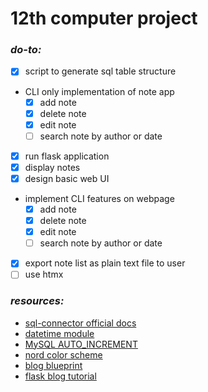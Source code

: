 # 12th computer project

### _do-to:_

- [X] script to generate sql table structure
- CLI only implementation of note app
    - [X] add note
    - [X] delete note
    - [X] edit note
    - [ ] search note by author or date
- [X] run flask application
- [X] display notes
- [X] design basic web UI
- implement CLI features on webpage
    - [X] add note
    - [X] delete note
    - [X] edit note
    - [ ] search note by author or date
- [X] export note list as plain text file to user
- [ ] use htmx

### _resources:_
- [sql-connector official docs](https://dev.mysql.com/doc/connector-python/en)
- [datetime module](https://www.geeksforgeeks.org/python-datetime-module)
- [MySQL AUTO_INCREMENT](https://dev.mysql.com/doc/refman/8.4/en/example-auto-increment.html)
- [nord color scheme](https://www.nordtheme.com/docs/colors-and-palettes)
- [blog blueprint](https://flask.palletsprojects.com/en/3.0.x/tutorial/blog/)
- [flask blog tutorial](https://medium.com/@noransaber685/building-a-flask-blog-a-step-by-step-guide-for-beginners-8bffe925cd0e)